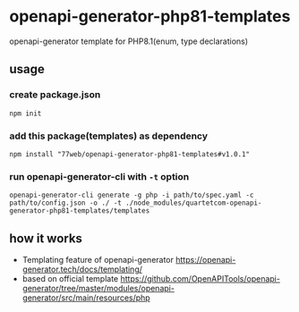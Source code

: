 # openapi-generator-php81-templates
openapi-generator template for PHP8.1(enum, type declarations)

## usage

### create package.json

```shell
npm init
```

### add this package(templates) as dependency

```shell
npm install "77web/openapi-generator-php81-templates#v1.0.1"
```

### run openapi-generator-cli with `-t` option

```shell
openapi-generator-cli generate -g php -i path/to/spec.yaml -c path/to/config.json -o ./ -t ./node_modules/quartetcom-openapi-generator-php81-templates/templates
```

## how it works

- Templating feature of openapi-generator https://openapi-generator.tech/docs/templating/
- based on official template https://github.com/OpenAPITools/openapi-generator/tree/master/modules/openapi-generator/src/main/resources/php
